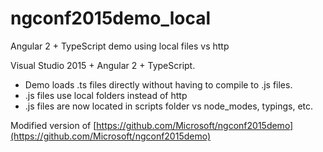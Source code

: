 # ngconf2015demo_local
Angular 2 + TypeScript demo using local files vs http

Visual Studio 2015 + Angular 2 + TypeScript. 



- Demo loads .ts files directly without having to compile to .js files. 
- .js files use local folders instead of http
- .js files are now located in scripts folder vs node_modes, typings, etc.

Modified version of [https://github.com/Microsoft/ngconf2015demo](https://github.com/Microsoft/ngconf2015demo) 